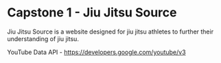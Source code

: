 # Capstone 1 - Jiu Jitsu Source

Jiu Jitsu Source is a website designed for jiu jitsu athletes to further their understanding of jiu jitsu. 

YouTube Data API - https://developers.google.com/youtube/v3
